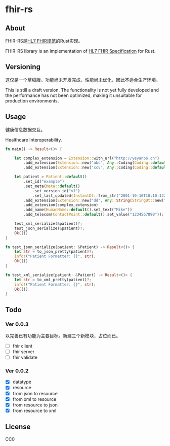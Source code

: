 # fhir-rs

## About

FHIR-RS是[HL7 FHIR规范](http://hl7.org/fhir/)的Rust实现。

FHIR-RS library is an implementation of [HL7 FHIR Specification](http://hl7.org/fhir/) for Rust.

## Versioning

这仅是一个草稿版。功能尚未开发完成，性能尚未优化，因此不适合生产环境。

This is still a draft version. The functionality is not yet fully developed and the performance has not been optimized, making it unsuitable for production environments.

## Usage

健康信息数据交互。

Healthcare Interoperability.


```rust
fn main() -> Result<()> {

    let complex_extension = Extension::with_url("http://yeyanbo.cn")
        .add_extension(Extension::new("abc", Any::Coding(Coding::default().set_code("cc"))))
        .add_extension(Extension::new("xcv", Any::Coding(Coding::default().set_code("bb"))));

    let patient = Patient::default()
        .set_id("example")
        .set_meta(Meta::default()
            .set_version_id("v1")
            .set_last_updated(InstantDt::from_str("2001-10-10T10:10:12Z")?))
        .add_extension(Extension::new("dd", Any::String(StringDt::new("ddf"))))
        .add_extension(complex_extension)
        .add_name(HumanName::default().set_text("Mike"))
        .add_telecom(ContactPoint::default().set_value("1234567890"));

    test_xml_serialize(&patient)?;
    test_json_serialize(&patient)?;
    Ok(())
}

fn test_json_serialize(patient: &Patient) -> Result<()> {
    let str = to_json_pretty(patient)?;
    info!("Patient Formatter: {}", str);
    Ok(())
}

fn test_xml_serialize(patient: &Patient) -> Result<()> {
    let str = to_xml_pretty(patient)?;
    info!("Patient Formatter: {}", str);
    Ok(())
}
```

## Todo

### Ver 0.0.3

以完善已有功能为主要目标。新建三个新模块，占位而已。

- [ ] fhir client
- [ ] fhir server
- [ ] fhir validate

### Ver 0.0.2

- [x] datatype
- [x] resource
- [x] from json to resource
- [x] from xml  to resource
- [x] from resource to json
- [x] from resource to xml

## License

CC0